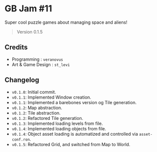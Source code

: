 # GB Jam #11

Super cool puzzle games about managing space and aliens!

> Version 0.1.5

## Credits

- Programming : `veranovus`
- Art & Game Design : `st_levi`

## Changelog

- `v0.1.0`: Initial commit.
- `v0.1.1`: Implemented Window creation.
- `v0.1.1`: Implemented a barebones version og Tile generation.
- `v0.1.2`: Map abstraction.
- `v0.1.2`: Tile abstraction.
- `v0.1.2`: Refactored Tile generation.
- `v0.1.3`: Implemented loading levels from file.
- `v0.1.4`: Implemented loading objects from file.
- `v0.1.4`: Object asset loading is automatized and controlled via `asset-conf.ron`.
- `v0.1.5`: Refactored Grid, and switched from Map to World.
